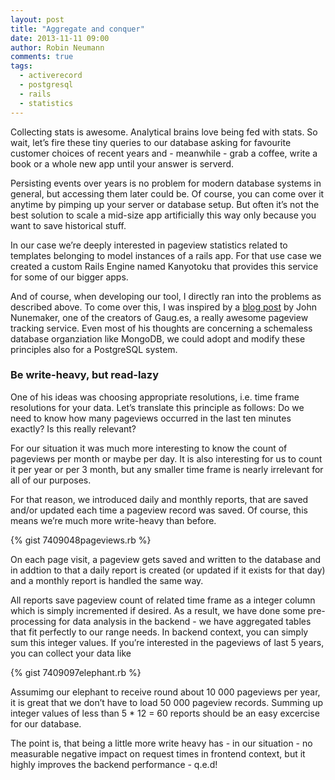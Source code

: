 ```yaml
---
layout: post
title: "Aggregate and conquer"
date: 2013-11-11 09:00
author: Robin Neumann
comments: true
tags:
  - activerecord
  - postgresql
  - rails
  - statistics
---
```


Collecting stats is awesome. Analytical brains love being fed with stats. So wait, let’s 
fire these tiny queries to our database asking for favourite customer choices of recent 
years and - meanwhile - grab a coffee, write a book or a whole new app until your answer is serverd. 

Persisting events over years is no problem for modern database systems in general, 
but accessing them later could be. Of course, you can come over it anytime by 
pimping up your server or database setup. But often it’s not the best solution 
to scale a mid-size app artificially this way only because you want to save historical stuff. 

In our case we’re deeply interested in pageview statistics related to templates belonging to
model instances of a rails app. For that use case we created a custom Rails Engine named 
Kanyotoku that provides this service for some of our bigger apps. 

And of course, when developing our tool, I directly ran into the problems as described above. To come over 
this, I was inspired by a 
<a target="_blank" href="http://www.railstips.org/blog/archives/2011/06/28/counters-everywhere/">blog post</a> 
by John Nunemaker, one of the creators of Gaug.es, a 
really awesome pageview tracking service. Even most of his thoughts are concerning a schemaless database 
organziation like MongoDB, we could adopt and modify these principles also for a PostgreSQL system. 

### Be write-heavy, but read-lazy

One of his ideas was choosing appropriate resolutions, i.e. time frame resolutions for your 
data. Let’s translate this principle as follows: Do we need to know how many pageviews occurred 
in the last ten minutes exactly? Is this really relevant? 

For our situation it was much more interesting to know the count of pageviews per month or 
maybe per day. It is also interesting for us to count it per year or per 3 month, 
but any smaller time frame is nearly irrelevant for all of our purposes.

For that reason, we introduced daily and monthly reports, that are saved and/or updated each time a 
pageview record was saved. Of course, this means we’re much more write-heavy than before. 

{% gist 7409048pageviews.rb %}

On each page visit, a pageview gets saved and written to the database and in addtion to 
that a daily report is created (or updated if it exists for that day) and a monthly report is 
handled the same way.

All reports save pageview count of related time frame as a integer column which is 
simply incremented if desired. As a result, we have done some pre-processing for 
data analysis in the backend - we have aggregated tables that fit perfectly to our range needs. In 
backend context, you can simply sum this integer values. If you’re interested in 
the pageviews of last 5 years, you can collect your data like

{% gist 7409097elephant.rb %}

Assumimg our elephant to receive round about 10 000 pageviews per year, it is great
that we don’t have to load 50 000 pageview records. Summing up integer values of less than 5  * 12 = 60 reports 
should be an easy excercise for our database. 

The point is, that being a little more write heavy has - in our situation - no 
measurable negative impact on request times in frontend context, but it highly improves 
the backend performance - q.e.d!
